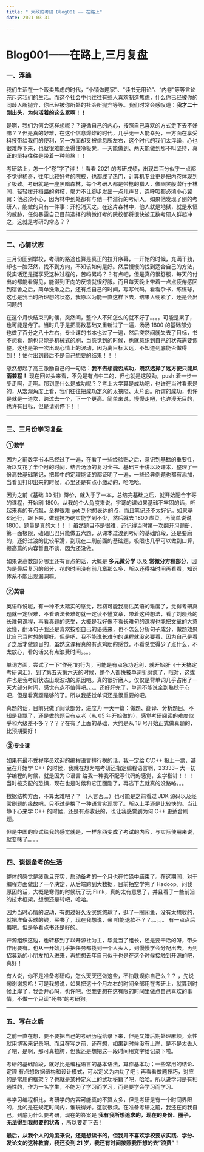 ```yaml
---
title: " 大政的考研 Blog001 —— 在路上"
date: 2021-03-31

---
```


# Blog001——在路上,三月复盘

### 一、浮躁

我们生活在一个贩卖焦虑的时代，“小镇做题家”、“读书无用论”、“内卷”等等言论充斥这我们的生活。而这个社会中也往往有些人喜欢制造焦虑，什么你已经被你的同龄人所抛弃，你已经被你所处的社会所抛弃等等。我们时常会感叹道：**我才二十刚出头，为何活着的这么累啊！！**

是啊，我们为何会这样想呢？？遵循自己的内心，按照自己喜欢的方式走下去不好嘛？？但是真的好难，在这个信息爆炸的时代，几乎无一人能幸免，一方面在享受科技带给我们的便利，另一方面却又被信息所左右，这个时代的我们太浮躁，心也很难静下来，也就很难能坐得住冷板凳，一天能做到、两天能做到那不叫坚持，真正的坚持往往是带着一种煎熬！！

考研路上，怎一个“卷”字了得！！看看 2021 的考研成绩，出现四百分似乎一点都不觉得稀奇，往年比较好考的院校，也都成了热门，计算机专业更是把内卷体现到了极致。考研就是一座黑暗森林，每个考研人都是带枪的猎人，像幽灵般潜行于林间，轻轻拨开挡路的树枝，竭力不让脚步发出一点儿声音，连呼吸都必须小心翼翼：他必须小心，因为林中到处都有与他一样潜行的考研人，如果他发现了别的考研人，能做的只有一件事：开枪消灭之。在这片森林中，他人就是地狱，就是永恒的威胁，任何暴露自己目前选择的稍微好考的院校都将很快被无数考研人群起冲之，这就是考研的常态？？

---

### 二、心情状态

三月份回到学校，考研的路途也算是真正的拉开序幕，一开始的时候，充满干劲，却也一脸茫然，找不到方向，不知该如何是好。然后慢慢的找到适合自己的方法，说实话还是挺享受这种过程的，苦吗累吗？？有点吧，但是真的很舒服，每天的付出的都能看得见，能得到正向的反馈就很舒服。而且每天晚上带着一点点疲倦感回到宿舍之后，简单洗漱之后，还有点自己的时间，写写代码，看看杂书，练练球，这也是我当时所理想的状态，我原以为能一直这样下去，结果人绷紧了，还是会出问题的

在这个月快结束的时候，突然间，整个人不知怎么的就不好了。。。。可能是累了，也可能是倦了。当时几乎是把高数基础又重新过了一遍，汤汤 1800 的基础部分 也做了百分之八十左右，专业课的书本也过了一遍，然后突然间就失去了目标，书不想看，题也只能是机械式的刷，当感觉到的时候，也就意识到自己的状态需要调整。这也是第一次出现心情上的波动，因为离目标太远，不知道到底能否做得到！！怕付出到最后不是自己想要的结果！！！

忽然想起了高三激励自己的一句话：**我不去想能否成功，既然选择了远方便只能风雨兼程！** 现在回过头来看，不免是有点中二的，但也就是这股劲，push 着一步一步走啊，走啊。那到底什么是成功呢？？考上大学算是成功吧，也许在当时看来是的，从宏观角度上看，我们往往把成功定义的太狭隘、太片面。所谓的成功，也许是就是一道坎，跨过去一个，下一个更高。简单来说，慢慢走吧，也许漫无目的，也许有目标，但是请别停下！！

----

###  三、三月份学习复盘

####  ①数学

因为之前数学书本已经过了一遍，在看了一些经验贴之后，意识到基础的重要性，所以又花了半个月的时间，结合汤汤的复习全书、基础三十讲以及课本，整理了一份高数基础笔记，把其中的定理能证的都证明了一遍，一些经典例题也都有添加，当看见打印出来的时候，心里还是有点小激动的，哈哈哈。

因为之前《基础 30 讲》降价，就入手了一本，总结完基础之后，就开始配合宇哥的课程，开始刷 1800。从我的个人角度来说，宇哥的课如果基础不牢固的话，听起来真的有点飘，全程很难 get 到他想表达的点，而且笔记还不太好记。如果基础还行，跟下来，做题技巧确实能学到不少，然后就去 1800 虐菜。再简单说说 1800，题量是真的大！！！ 虽然题目不是很难，还记得当时第一次翻开习题册，第一面极限，磕磕巴巴只能做五六题，从课本过渡到考研的基础阶段，还是要磨的，还好过渡的比较平滑，到现在二刷前面的基础题，极限也几乎可以做到口算，提高篇的内容暂且不谈，因为还没做。

如果说高数部分哪里还有盲点的话，大概是 **多元微分学** 以及 **常微分方程部分**，因为是最后复习的部分，花的时间没有前几章那么多，所以还得抽时间再看看，知识体系不能出现漏洞嘛。

#### ②英语

英语咋说呢，有一种不太踏实的感觉，起初可能我高估英语的难度了，觉得考研真题就一定很难，不看语法长难句就一定读不懂文章，带着这种想法，看了刘晓燕的长难句课程，再看真题的感受，大概是我好像不看长难句的课程也能把文章的大意读懂，翻译句子我还是喜欢按照自己的语感来，也不怎么分析句子成分，做题效果比自己当时想的要好。但是吧，我不能说长难句的课程就没必要看，因为自己是看了之后才做题目的，虽然这课程真的有点鸡肋的感觉，不看总觉得少了点什么，不太放心，看的话又有点浪费时间。。。。

单词方面，尝试了一下“作死”的行为，可能是有点急功近利，就开始肝《十天搞定考研词汇》，到了第五天第六天的时候，整个人都快被单词折磨疯了，哦对，这或许也是我考研状态出现波动的原因吧。真的很折磨人，仅仅是背单词几乎占用了一天大部分时间，感觉有点不值得吧。。。。还好肝完了，单词不能说全到熟稔于心吧，但是看真题是够的了。所以我感觉单词还是很重要的吧。

真题的话，目前只做了阅读部分，进度为 一天一篇：做题、翻译、分析题目。不知是我飘了，还是做的题目有点老（从 05 年开始做的），感觉考研阅读的难度似乎和六级差不多？？？？在有了上面的基础，大约是从 18  号开始正式做真题的，比预期要好！

#### ③专业课

如果有最不受程序员欢迎的编程语言排行榜的话，我一定给 C\C++ 投上一票，甚至在开始学 C++ 的时候，我就在想为啥考研还指定编程语言啊，23333~ 大一初学编程的时候，就是因为 C语言 给我一种我不配写代码的感觉，玄学指针！！！当时被支配的恐惧，现在也是时候和它正面刚了，再逃下去就真的没路咯。。。

数据结构方面，不算太难吧？？ （人言否。。）也可能是之前看过 JDK 源码以及经常刷题的缘故吧，只不过是换了一种语言实现罢了。所以上手还是比较快的。当让静下心来学 C++ 的时候，还是有点收获的，也让我感觉到为何 C++ 更适合刷题。

但是中国的应试给我的感觉就是，一样东西变成了考试的内容，与实际使用来说，就变味了。。。。

---

### 四、谈谈备考的生活

整体的感觉是疲惫且充实，启动备考的一个月也在忙碌中结束了。在这期间，对于编程方面做出了一个决定，从后端跨到大数据，目前抽空学完了 Hadoop。问我原因的话，大概是寒假的时候玩了玩 Flink，真的太有意思了，并且看了一些前沿的技术框架，想想还是转吧，哈哈。

因为当时心情的波动，有想过好久没买悠悠球了，逛了一圈闲鱼，没有太想收的，就把准备买球的钱，买书了，现在我想说，亲 咱能退款不？？。。。。。 有一点点后悔吧。但是多看点书还是好的。

开源组织这边，也转移到了以开源社为主，毕竟当了组长，还是要干活的呀，带头作用要有。也从一开始几乎把任务都揽到一个人头人，到慢慢学会分配出去，再到招募新的小朋友加入进来，再想想去年自己似乎也是在这个时候接触到开源的吧，真好！

有人说，你不是准备考研吗，怎么天天还做这些，不怕耽误你自己么？？ ，先说句谢谢您哈！可是我想说，如果把这十个月左右的时间全部用在考研上，就算到时候上岸了，我会开心吗，也许吧。但我更想在这有限的时间里做点自己喜欢的事情，不做一个只读“死书”的考研狗。

-----

### 五、写在之后

之前一直在想，要不要把自己的考研历程给录下来，但是又嫌后期处理麻烦，索性就用博客来记录吧。而且在写之前，还在想，如果到时候没有上岸，是不是太丢人了吧，是啊，那可真拉胯，但我还是想把这一段时间用文字给记录下啦。

考研的基础阶段，就好比是编程语言的基本语法，算作基本功；一些常用的结论、定理 有点想数据结构和设计模式，可以定义为内功了吧；再看看做题技巧，对应的是常用的框架？？也就是某种定义上的武功秘籍了吧，哈哈。所以说学习是有相通性的，作为一名学生，不能为了学习而学习，而是要学会学习而学习。

与学习编程相比，考研学的内容可能真的不算太多，但是考研是有一个时间界限的，比的是在规定时间内，谁玩得好。这就很烦。在准备考研之前，我还在问我自己，到底为什么要考研，现在的答案是 **我有我所想追求的，现在的身份、圈子，无法得到我想要的状态** ，所以要走下去！

**最后，从我个人的角度来说，还是想读书的，但我并不喜欢学校要求实践、学分、发论文的这种教育，我还没到 21 岁，我还有时间按照我所想的去“浪费”！**



